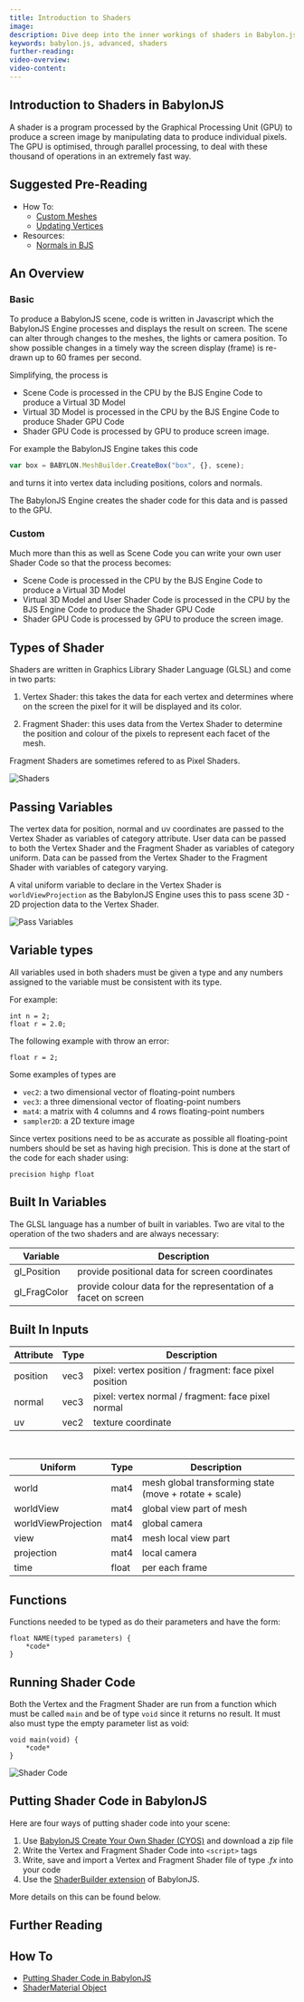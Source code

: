 ```yaml
---
title: Introduction to Shaders
image: 
description: Dive deep into the inner workings of shaders in Babylon.js.
keywords: babylon.js, advanced, shaders
further-reading:
video-overview:
video-content:
---
```



## Introduction to Shaders in BabylonJS

A shader is a program processed by the Graphical Processing Unit (GPU) to produce a screen image by manipulating data to 
produce individual pixels. The GPU is optimised, through parallel processing, to deal with these thousand of operations 
in an extremely fast way.

## Suggested Pre-Reading

- How To:
  - [Custom Meshes](/How_To/Custom.html)
  - [Updating Vertices](/How_To/Updating_Vertices.html)
- Resources:
  - [Normals in BJS](/resources/Normals.html)


## An Overview

### Basic

To produce a BabylonJS scene, code is written in Javascript which the BabylonJS Engine processes and displays the result on screen. 
The scene can alter through changes to the meshes, the lights or camera position. To show possible changes in a timely way the screen 
display (frame) is re-drawn up to 60 frames per second. 

Simplifying, the process is 

* Scene Code is processed in the CPU by the BJS Engine Code to produce a Virtual 3D Model 
* Virtual 3D Model is processed in the CPU by the BJS Engine Code to produce Shader GPU Code 
* Shader GPU Code is processed by GPU to produce screen image.

For example the BabylonJS Engine takes this code

```javascript
var box = BABYLON.MeshBuilder.CreateBox("box", {}, scene);
```

and turns it into vertex data including positions, colors and normals.

The BabylonJS Engine creates the shader code for this data and is passed to the GPU.

### Custom

Much more than this as well as Scene Code you can write your own user Shader Code so that 
the process becomes:

* Scene Code is processed in the CPU by the BJS Engine Code to produce a Virtual 3D Model 
* Virtual 3D Model and User Shader Code is processed in the CPU by the BJS Engine Code to produce the Shader GPU Code 
* Shader GPU Code is processed by GPU to produce the screen image.

## Types of Shader

Shaders are written in Graphics Library Shader Language (GLSL) and come in two parts:

1. Vertex Shader: this takes the data for each vertex and determines where on the screen the pixel for it will be displayed and its color.

2. Fragment Shader: this uses data from the Vertex Shader to determine the position and colour of the pixels to represent each facet of the mesh.

Fragment Shaders are sometimes refered to as Pixel Shaders.

![Shaders](/img/how_to/Shaders/shade1.jpg)

## Passing Variables

The vertex data for position, normal and uv coordinates are passed to the Vertex Shader as variables of category attribute. 
User data can be passed to both the Vertex Shader and the Fragment Shader as variables of category uniform. 
Data can be passed from the Vertex Shader to the Fragment Shader with variables of category varying.

A vital uniform variable to declare in the Vertex Shader is `worldViewProjection` as the BabylonJS Engine uses this to 
pass scene 3D - 2D projection data to the Vertex Shader.

![Pass Variables](/img/how_to/Shaders/shade2.jpg)

## Variable types

All variables used in both shaders must be given a type and any numbers assigned to the variable must be consistent with its type.

For example:

```
int n = 2;
float r = 2.0;
```

The following example with throw an error:

```
float r = 2;
```

Some examples of types are

- `vec2`: a two dimensional vector of floating-point numbers  
- `vec3`: a three dimensional vector of floating-point numbers   
- `mat4`: a matrix with 4 columns and 4 rows floating-point numbers  
- `sampler2D`: a 2D texture image  

Since vertex positions need to be as accurate as possible all floating-point numbers should be set as having high precision. 
This is done at the start of the code for each shader using: 

```
precision highp float
```

## Built In Variables

The GLSL language has a number of built in variables. Two are vital to the operation of the two shaders and are always necessary:

Variable | Description
--- | ---
gl_Position | provide positional data for screen coordinates
gl_FragColor | provide colour data for the representation of a facet on screen

## Built In Inputs

Attribute | Type | Description
--- | --- | ---
position | vec3 | pixel: vertex position / fragment: face pixel position
normal | vec3  | pixel: vertex normal / fragment: face pixel normal
uv | vec2 | texture coordinate

&nbsp;

Uniform | Type | Description
--- | --- | ---
world | mat4 | mesh global transforming state (move + rotate + scale)
worldView | mat4 | global view part of mesh
worldViewProjection | mat4 | global camera
view | mat4 | mesh local view part
projection | mat4 | local camera
time | float | per each frame

## Functions

Functions needed to be typed as do their parameters and have the form:

```
float NAME(typed parameters) {
	*code*
}
```

## Running Shader Code

Both the Vertex and the Fragment Shader are run from a function which must be called `main` and be of type `void` since it returns 
no result. It must also must type the empty parameter list as void:

```
void main(void) {
	*code*
}
```

![Shader Code](/img/how_to/Shaders/shade3.jpg)

## Putting Shader Code in BabylonJS

Here are four ways of putting shader code into your scene:

1. Use [BabylonJS Create Your Own Shader (CYOS)](https://www.babylonjs.com/cyos/) and download a zip file 
2. Write the Vertex and Fragment Shader Code into `<script>` tags
3. Write, save and import a Vertex and Fragment Shader file of type *.fx* into your code
4. Use the [ShaderBuilder extension](https://github.com/BabylonJS/Extensions/tree/master/ShaderBuilder) of BabylonJS.

More details on this can be found below.

## Further Reading

## How To

- [Putting Shader Code in BabylonJS](/How_To/Putting.html)  
- [ShaderMaterial Object](/How_To/Shader_Material.html)